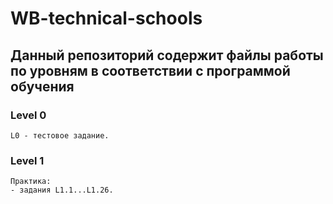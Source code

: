 # WB-technical-schools  

## Данный репозиторий содержит файлы работы по уровням в соответствии с программой обучения  

### Level 0  
    L0 - тестовое задание.  
  
### Level 1  
    Практика:  
    - задания L1.1...L1.26.